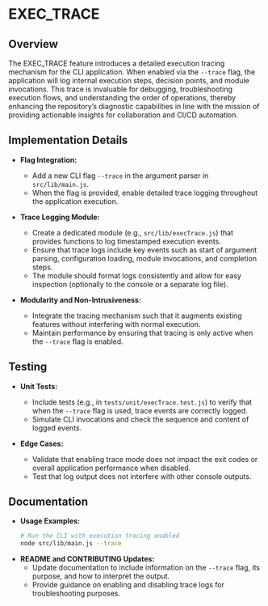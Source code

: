 # EXEC_TRACE

## Overview

The EXEC_TRACE feature introduces a detailed execution tracing mechanism for the CLI application. When enabled via the `--trace` flag, the application will log internal execution steps, decision points, and module invocations. This trace is invaluable for debugging, troubleshooting execution flows, and understanding the order of operations, thereby enhancing the repository’s diagnostic capabilities in line with the mission of providing actionable insights for collaboration and CI/CD automation.

## Implementation Details

- **Flag Integration:**
  - Add a new CLI flag `--trace` in the argument parser in `src/lib/main.js`.
  - When the flag is provided, enable detailed trace logging throughout the application execution.

- **Trace Logging Module:**
  - Create a dedicated module (e.g., `src/lib/execTrace.js`) that provides functions to log timestamped execution events.
  - Ensure that trace logs include key events such as start of argument parsing, configuration loading, module invocations, and completion steps.
  - The module should format logs consistently and allow for easy inspection (optionally to the console or a separate log file).

- **Modularity and Non-Intrusiveness:**
  - Integrate the tracing mechanism such that it augments existing features without interfering with normal execution.
  - Maintain performance by ensuring that tracing is only active when the `--trace` flag is enabled.

## Testing

- **Unit Tests:**
  - Include tests (e.g., in `tests/unit/execTrace.test.js`) to verify that when the `--trace` flag is used, trace events are correctly logged.
  - Simulate CLI invocations and check the sequence and content of logged events.

- **Edge Cases:**
  - Validate that enabling trace mode does not impact the exit codes or overall application performance when disabled.
  - Test that log output does not interfere with other console outputs.

## Documentation

- **Usage Examples:**
  ```bash
  # Run the CLI with execution tracing enabled
  node src/lib/main.js --trace
  ```
- **README and CONTRIBUTING Updates:**
  - Update documentation to include information on the `--trace` flag, its purpose, and how to interpret the output.
  - Provide guidance on enabling and disabling trace logs for troubleshooting purposes.
